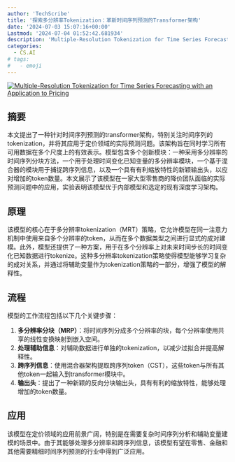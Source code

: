 ```yaml
---
author: 'TechScribe'
title: '探索多分辨率Tokenization：革新时间序列预测的Transformer架构'
date: '2024-07-03 15:07:16+00:00'
Lastmod: '2024-07-04 01:52:42.681934'
description: 'Multiple-Resolution Tokenization for Time Series Forecasting with an Application to Pricing'
categories:
  - CS.AI
# tags:
#   - emoji
---
```


[![Multiple-Resolution Tokenization for Time Series Forecasting with an Application to Pricing](https://arxiv-research-1301205113.cos.ap-guangzhou.myqcloud.com/images/2407.03185v1.pdf_0.jpg)](https://arxiv.org/abs/2407.03185v1)

## 摘要

本文提出了一种针对时间序列预测的transformer架构，特别关注时间序列的tokenization，并将其应用于定价领域的实际预测问题。该架构旨在同时学习所有可用数据在多个尺度上的有效表示。模型包含多个创新模块：一种采用多分辨率的时间序列分块方法，一个用于处理时间变化已知变量的多分辨率模块，一个基于混合器的模块用于捕捉跨序列信息，以及一个具有有利缩放特性的新颖输出头，以应对增加的token数量。本文展示了该模型在一家大型零售商的降价团队面临的实际预测问题中的应用，实验表明该模型优于内部模型和选定的现有深度学习架构。<!--more-->

## 原理

该模型的核心在于多分辨率tokenization（MRT）策略，它允许模型在同一注意力机制中使用来自多个分辨率的token，从而在多个数据类型之间进行显式的成对建模。此外，模型还提供了一种方案，用于在多个分辨率上对未来时间步长的时间变化已知数据进行tokenize。这种多分辨率tokenization策略使得模型能够学习复杂的成对关系，并通过将辅助变量作为tokenization策略的一部分，增强了模型的解释性。

## 流程

模型的工作流程包括以下几个关键步骤：
1. **多分辨率分块（MRP）**：将时间序列分成多个分辨率的块，每个分辨率使用共享的线性变换映射到嵌入空间。
2. **处理辅助信息**：对辅助数据进行单独的tokenization，以减少过拟合并提高解释性。
3. **跨序列信息**：使用混合器架构提取跨序列token（CST），这些token与所有其他token一起输入到transformer模块中。
4. **输出头**：提出了一种新颖的反向分块输出头，具有有利的缩放特性，能够处理增加的token数量。

## 应用

该模型在定价领域的应用前景广阔，特别是在需要复杂时间序列分析和辅助变量建模的场景中。由于其能够处理多分辨率和跨序列信息，该模型有望在零售、金融和其他需要精细时间序列预测的行业中得到广泛应用。